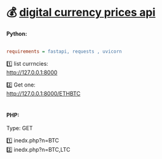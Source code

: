 # 💰 [digital currency prices api](https://github.com/ali-khalse/digital-currency-prices)

**Python:**
<br><br>
```ini
requirements = fastapi, requests , uvicorn
```
1️⃣ list currncies:
<br>
 http://127.0.0.1:8000

2️⃣ Get one:
<br>
 http://127.0.0.1:8000/ETHBTC
# 


**PHP:**
<br><br>
Type: GET

1️⃣ inedx.php?n=BTC
<br>
2️⃣ inedx.php?n=BTC,LTC
# 

